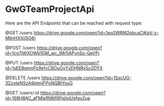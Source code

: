 # GwGTeamProjectApi

Here are the API Endpoints that can be reached with request type:

@GET /users
https://drive.google.com/open?id=1eq3WRM2pbcaCiKqV-z-MIlnHXXjjSG6r

@POST /users
https://drive.google.com/open?id=1cg7IWXOWb1GM_wc_IMr5APynSo-QeVFr

@PUT /users
https://drive.google.com/open?id=1sEE8qmnPz9efvC8OuOxYxDHNRx5o2DYX

@DELETE /users
https://drive.google.com/open?id=1SxcUG-3ZzxteNSzA9ptmjFPoNQBtYsuG

@GET /users/:id
https://drive.google.com/open?id=168H8AC_aFMIa1N8tf6PqjIsjUsfgy2up
